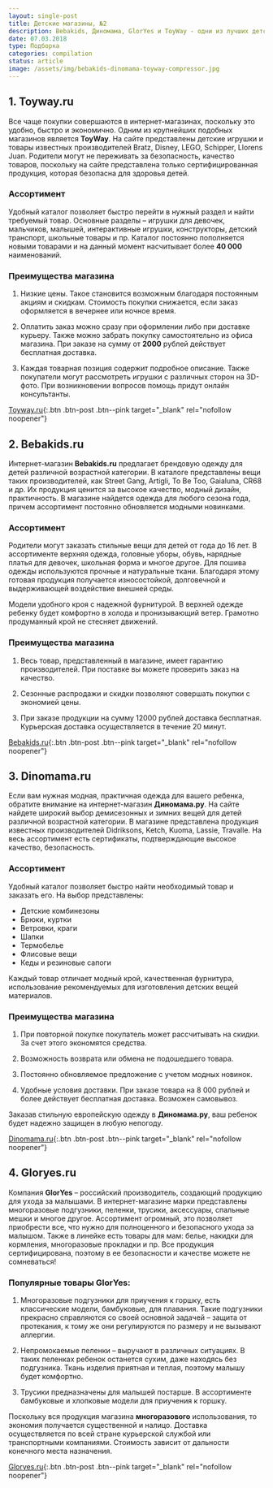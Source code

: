 ```yaml
---
layout: single-post
title: Детские магазины, №2
description: Bebakids, Диномама, GlorYes и ToyWay - одни из лучших детских интернет магазинов!
date: 07.03.2018
type: Подборка
categories: compilation
status: article
image: /assets/img/bebakids-dinomama-toyway-compressor.jpg
---
```


<div class="post-block">

## 1. Toyway.ru

Все чаще покупки совершаются в интернет-магазинах, поскольку это удобно, быстро и экономично. Одним из крупнейших подобных магазинов является **ToyWay**. На сайте представлены детские игрушки и товары известных производителей Bratz, Disney, LEGO, Schipper, Llorens Juan. Родители могут не переживать за безопасность, качество товаров, поскольку на сайте представлена только сертифицированная продукция, которая безопасна для здоровья детей.

### Ассортимент

Удобный каталог позволяет быстро перейти в нужный раздел и найти требуемый товар. Основные разделы – игрушки для девочек, мальчиков, малышей, интерактивные игрушки, конструкторы, детский транспорт, школьные товары и пр. Каталог постоянно пополняется новыми товарами и на данный момент насчитывает более **40 000** наименований.

### Преимущества магазина

1. Низкие цены. Такое становится возможным благодаря постоянным акциям и скидкам. Стоимость покупки снижается, если заказ оформляется в вечернее или ночное время. 

2. Оплатить заказ можно сразу при оформлении либо при доставке курьеру. Также можно забрать покупку самостоятельно из офиса магазина. При заказе на сумму от **2000** рублей действует бесплатная доставка.

3. Каждая товарная позиция содержит подробное описание. Также покупатели могут рассмотреть игрушки с различных сторон на 3D-фото. При возникновении вопросов помощь придут онлайн консультанты.

[Toyway.ru](https://www.toyway.ru/){:.btn .btn-post .btn--pink target="_blank" rel="nofollow noopener"}

</div><!-- /.post-block -->

<div class="post-block">

## 2. Bebakids.ru

Интернет-магазин **Bebakids.ru** предлагает брендовую одежду для детей различной возрастной категории. В каталоге представлены вещи таких производителей, как Street Gang, Artigli, To Be Too, Gaialuna, CR68 и др. Их продукция ценится за высокое качество, модный дизайн, практичность. В магазине найдется одежда для любого сезона года, причем ассортимент постоянно обновляется модными новинками.

### Ассортимент

Родители могут заказать стильные вещи для детей от года до 16 лет. В ассортименте верхняя одежда, головные уборы, обувь, нарядные платья для девочек, школьная форма и многое другое. Для пошива одежды используются прочные и натуральные ткани. Благодаря этому готовая продукция получается износостойкой, долговечной и выдерживающей воздействие внешней среды.

Модели удобного кроя с надежной фурнитурой. В верхней одежде ребенку будет комфортно в холода и пронизывающий ветер. Грамотно продуманный крой не стесняет движений.

### Преимущества магазина

1. Весь товар, представленный в магазине, имеет гарантию производителей. При поставке вы можете проверить заказ на качество.

2. Сезонные распродажи и скидки позволяют совершать покупки с экономией цены.

3. При заказе продукции на сумму 12000 рублей доставка бесплатная. Курьерская доставка осуществляется в течение 20 минут.

[Bebakids.ru](https://www.bebakids.ru){:.btn .btn-post .btn--pink target="_blank" rel="nofollow noopener"}

</div><!-- /.post-block -->

<div class="post-block">

## 3. Dinomama.ru

Если вам нужная модная, практичная одежда для вашего ребенка, обратите внимание на интернет-магазин **Диномама.ру**. На сайте найдете широкий выбор демисезонных и зимних вещей для детей различной возрастной категории. В магазине представлена продукция известных производителей Didriksons, Ketch, Kuoma, Lassie, Travalle. На весь ассортимент есть сертификаты, подтверждающие высокое качество, безопасность.

### Ассортимент

Удобный каталог позволяет быстро найти необходимый товар и заказать его. На выбор представлены:

- Детские комбинезоны
- Брюки, куртки
- Ветровки, краги
- Шапки
- Термобелье
- Флисовые вещи
- Кеды и резиновые сапоги

Каждый товар отличает модный крой, качественная фурнитура, использование рекомендуемых для изготовления детских вещей материалов.

### Преимущества магазина

1. При повторной покупке покупатель может рассчитывать на скидки. За счет этого экономятся средства.

2. Возможность возврата или обмена не подошедшего товара.

3. Постоянно обновляемое предложение с учетом модных новинок.

4. Удобные условия доставки. При заказе товара на 8 000 рублей и более действует бесплатная доставка. Возможен самовывоз.

Заказав стильную европейскую одежду в **Диномама.ру**, ваш ребенок будет надежно защищен в любую непогоду.

[Dinomama.ru](https://www.dinomama.ru/){:.btn .btn-post .btn--pink target="_blank" rel="nofollow noopener"}

</div><!-- /.post-block -->

<div class="post-block">

## 4. Gloryes.ru

Компания **GlorYes** – российский производитель, создающий продукцию для ухода за малышами. В интернет-магазине марки представлены многоразовые подгузники, пеленки, трусики, аксессуары, спальные мешки и многое другое. Ассортимент огромный, это позволяет приобрести все, что нужно для полноценного и безопасного ухода за малышом. Также в линейке есть товары для мам: белье, накидки для кормления, многоразовые прокладки и пр. Все продукция сертифицирована, поэтому в ее безопасности и качестве можете не сомневаться!

### Популярные товары GlorYes:

1. Многоразовые подгузники для приучения к горшку, есть классические модели, бамбуковые, для плавания. Такие подгузники прекрасно справляются со своей основной задачей – защита от протекания, к тому же они регулируются по размеру и не вызывают аллергии.

2. Непромокаемые пеленки – выручают в различных ситуациях. В таких пеленках ребенок останется сухим, даже находясь без подгузника. Ткань изделия приятная и теплая, поэтому малышу будет комфортно.

3. Трусики предназначены для малышей постарше. В ассортименте бамбуковые и хлопковые модели для приучения к горшку.

Поскольку вся продукция магазина **многоразового** использования, то экономия получается существенной и налицо. Доставка осуществляется по всей стране курьерской службой или транспортными компаниями. Стоимость зависит от дальности конечного места назначения.

[Gloryes.ru](https://gloryes.ru/){:.btn .btn-post .btn--pink target="_blank" rel="nofollow noopener"}

</div><!-- /.post-block -->


